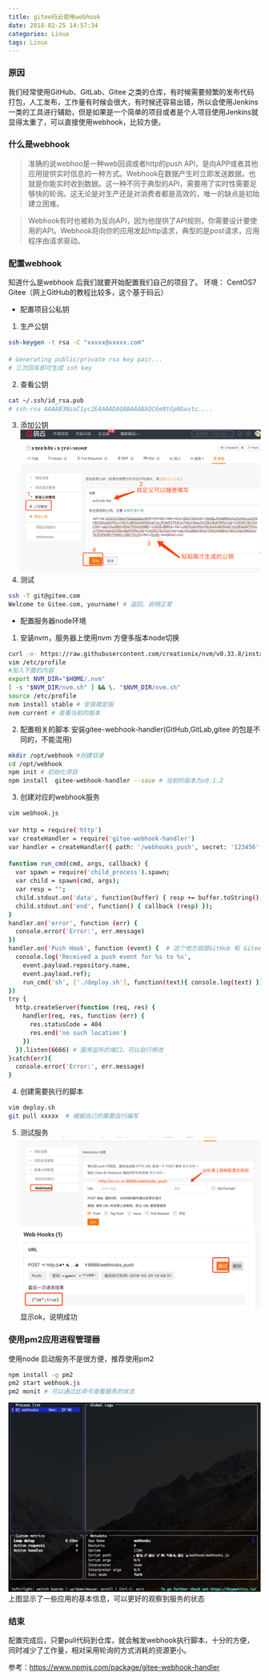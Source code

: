 ```yaml
---
title: gitee码云使用webhook
date: 2018-02-25 14:57:34
categories: Linux
tags: Linux
---
```

### 原因
我们经常使用GitHub、GitLab、Gitee 之类的仓库，有时候需要频繁的发布代码打包，人工发布，工作量有时候会很大，有时候还容易出错，所以会使用Jenkins一类的工具进行辅助，但是如果是一个简单的项目或者是个人项目使用Jenkins就显得太重了，可以直接使用webhook，比较方便。<!-- more -->
### 什么是webhook
>准确的说webhoo是一种web回调或者http的push API，是向APP或者其他应用提供实时信息的一种方式。Webhook在数据产生时立即发送数据，也就是你能实时收到数据。这一种不同于典型的API，需要用了实时性需要足够快的轮询。这无论是对生产还是对消费者都是高效的，唯一的缺点是初始建立困难。

>Webhook有时也被称为反向API，因为他提供了API规则，你需要设计要使用的API。Webhook将向你的应用发起http请求，典型的是post请求，应用程序由请求驱动。

### 配置webhook
知道什么是webhook 后我们就要开始配置我们自己的项目了。
环境：
   CentOS7
   Gitee（网上GitHub的教程比较多，这个基于码云）
- 配置项目公私钥
1. 生产公钥
``` bash
ssh-keygen -t rsa -C "xxxxx@xxxxx.com"  

# Generating public/private rsa key pair...
# 三次回车即可生成 ssh key
```
2. 查看公钥
``` bash
cat ~/.ssh/id_rsa.pub
# ssh-rsa AAAAB3NzaC1yc2EAAAADAQABAAABAQC6eNtGpNGwstc....
```
3. 添加公钥
![步骤](gitee-with-webhook/image-2018-153940@2x.png)
4. 测试
``` bash
ssh -T git@gitee.com
Welcome to Gitee.com, yourname! # 返回，说明正常
```

- 配置服务器node环境
1. 安装nvm，服务器上使用nvm 方便多版本node切换
``` bash
curl -o- https://raw.githubusercontent.com/creationix/nvm/v0.33.8/install.sh | bash
vim /etc/profile
#加入下面的内容
export NVM_DIR="$HOME/.nvm"
[ -s "$NVM_DIR/nvm.sh" ] && \. "$NVM_DIR/nvm.sh"
source /etc/profile
nvm install stable # 安装稳定版
nvm current # 查看当前的版本
```
2. 配置相关的脚本
安装gitee-webhook-handler(GitHub,GitLab,gitee 的包是不同的，不能混用)
``` bash
mkdir /opt/webhook #创建目录
cd /opt/webhook
npm init # 初始化项目
npm install  gitee-webhook-handler --save # 当前的版本为v0.1.2
```
3. 创建对应的webhook服务
``` bash
vim webhook.js

var http = require('http')
var createHandler = require('gitee-webhook-handler')
var handler = createHandler({ path: '/webhooks_push', secret: '123456' })# post 所需要用到的秘钥

function run_cmd(cmd, args, callback) {
  var spawn = require('child_process').spawn;
  var child = spawn(cmd, args);
  var resp = "";
  child.stdout.on('data', function(buffer) { resp += buffer.toString(); });
  child.stdout.on('end', function() { callback (resp) });
}
handler.on('error', function (err) {
  console.error('Error:', err.message)
})
handler.on('Push Hook', function (event) {  # 这个地方就是GitHub 和 Gitee 不一样的地方，需要注意
  console.log('Received a push event for %s to %s',
    event.payload.repository.name,
    event.payload.ref);
    run_cmd('sh', ['./deploy.sh'], function(text){ console.log(text) });# 需要执行的脚本位置
})
try {
  http.createServer(function (req, res) {
    handler(req, res, function (err) {
      res.statusCode = 404
      res.end('no such location')
    })
  }).listen(6666) # 服务监听的端口，可以自行修改
}catch(err){
  console.error('Error:', err.message)
}
```
4. 创建需要执行的脚本
``` bash
vim deploy.sh
git pull xxxxx  # 根据自己的需要自行编写
```
5. 测试服务
![](gitee-with-webhook/WX20180225-163439@2x.png)
![](gitee-with-webhook/WX20180225-163748@2x.png)
显示ok，说明成功

### 使用pm2应用进程管理器
使用node 启动服务不是很方便，推荐使用pm2
``` bash
npm install -g pm2
pm2 start webhook.js
pm2 monit # 可以通过此命令查看服务的状态
```
![](gitee-with-webhook/WX20180225-164721@2x.png)
上图显示了一些应用的基本信息，可以更好的观察到服务的状态

### 结束
配置完成后，只要pull代码到仓库，就会触发webhook执行脚本，十分的方便，同时减少了工作量，相对采用轮询的方式消耗的资源更小。


参考：https://www.npmjs.com/package/gitee-webhook-handler
